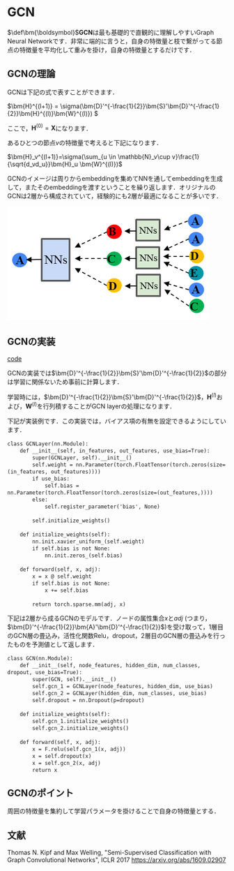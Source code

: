 # GCN

$\def\bm{\boldsymbol}$**GCN**は最も基礎的で直観的に理解しやすいGraph Neural Networkです．非常に端的に言うと，自身の特徴量と枝で繋がってる節点の特徴量を平均化して重みを掛け，自身の特徴量とするだけです．

## GCNの理論

GCNは下記の式で表すことができます．

$\bm{H}^{(l+1)} = \sigma(\bm{D}'^{-\frac{1}{2}}\bm{S}'\bm{D}'^{-\frac{1}{2}}\bm{H}^{(l)}\bm{W}^{(l)}) $

ここで，$\bm{H}^{(0)}=\bm{X}$になります．


あるひとつの節点$v$の特徴量で考えると下記になります．

$\bm{H}_v^{(l+1)}=\sigma(\sum_{u \in \mathbb{N}_v\cup v}\frac{1}{\sqrt{d_vd_u}}\bm{H}_u \bm{W}^{(l)})$

GCNのイメージは周りからembeddingを集めてNNを通してembeddingを生成して，またそのembeddingを渡すということを繰り返します．オリジナルのGCNは2層から構成されていて，経験的にも2層が最適になることが多いです．

![picture 1](./images/GCN.png)

## GCNの実装
[code](https://colab.research.google.com/drive/1X0SsiXWR63XyXISOWYTRL5gSnGcGvcdE?usp=sharing)

GCNの実装では$\bm{D}'^{-\frac{1}{2}}\bm{S}'\bm{D}'^{-\frac{1}{2}}$の部分は学習に関係ないため事前に計算します．

学習時には，$\bm{D}'^{-\frac{1}{2}}\bm{S}'\bm{D}'^{-\frac{1}{2}}$，$\bm{H}^{(l)}$および，$\bm{W}^{(l)}$を行列積することがGCN layerの処理になります．

下記が実装例です．この実装では，バイアス項の有無を設定できるようにしています．

```
class GCNLayer(nn.Module):
    def __init__(self, in_features, out_features, use_bias=True):
        super(GCNLayer, self).__init__()
        self.weight = nn.Parameter(torch.FloatTensor(torch.zeros(size=(in_features, out_features))))
        if use_bias:
            self.bias = nn.Parameter(torch.FloatTensor(torch.zeros(size=(out_features,))))
        else:
            self.register_parameter('bias', None)

        self.initialize_weights()

    def initialize_weights(self):
        nn.init.xavier_uniform_(self.weight)
        if self.bias is not None:
            nn.init.zeros_(self.bias)

    def forward(self, x, adj):
        x = x @ self.weight
        if self.bias is not None:
            x += self.bias

        return torch.sparse.mm(adj, x)
```

下記は2層から成るGCNのモデルです．ノードの属性集合$x$と$adj$ (つまり，$\bm{D}'^{-\frac{1}{2}}\bm{A}'\bm{D}'^{-\frac{1}{2}}$)を受け取って，1層目のGCN層の畳込み，活性化関数Relu，dropout，2層目のGCN層の畳込みを行ったものを予測値として返します．

```
class GCN(nn.Module):
    def __init__(self, node_features, hidden_dim, num_classes, dropout, use_bias=True):
        super(GCN, self).__init__()
        self.gcn_1 = GCNLayer(node_features, hidden_dim, use_bias)
        self.gcn_2 = GCNLayer(hidden_dim, num_classes, use_bias)
        self.dropout = nn.Dropout(p=dropout)

    def initialize_weights(self):
        self.gcn_1.initialize_weights()
        self.gcn_2.initialize_weights()

    def forward(self, x, adj):
        x = F.relu(self.gcn_1(x, adj))
        x = self.dropout(x)
        x = self.gcn_2(x, adj)
        return x
```

## GCNのポイント

周囲の特徴量を集約して学習パラメータを掛けることで自身の特徴量とする．

## 文献

Thomas N. Kipf and Max Welling, "Semi-Supervised Classification with Graph Convolutional Networks",
ICLR 2017 https://arxiv.org/abs/1609.02907